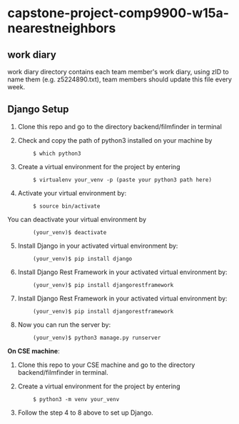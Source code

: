 # capstone-project-comp9900-w15a-nearestneighbors
## work diary
work diary directory contains each team member's work diary, using zID to name them (e.g. z5224890.txt), team members should update this file every week.

## Django Setup
1.  Clone this repo and go to the directory backend/filmfinder in terminal

2.  Check and copy the path of python3 installed on your machine by
```
        $ which python3
```
      
3.  Create a virtual environment for the project by entering
```
        $ virtualenv your_venv -p (paste your python3 path here)
```
      
4.  Activate your virtual environment by:
```
        $ source bin/activate
```
You can deactivate your virtual environment by
```
        (your_venv)$ deactivate
```
        
5.  Install Django in your activated virtual environment by: 
```
        (your_venv)$ pip install django
```
        
6.  Install Django Rest Framework in your activated virtual environment by: 
```
        (your_venv)$ pip install djangorestframework
```
        
7.  Install Django Rest Framework in your activated virtual environment by: 
```
        (your_venv)$ pip install djangorestframework
```
        
8.  Now you can run the server by: 
```
        (your_venv)$ python3 manage.py runserver
```
        
        
**On CSE machine**:

1.  Clone this repo to your CSE machine and go to the directory backend/filmfinder in terminal.

2.  Create a virtual environment for the project by entering
```
        $ python3 -m venv your_venv
```

3.  Follow the step 4 to 8 above to set up Django.
